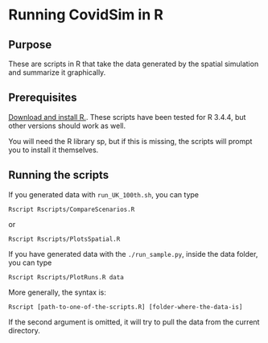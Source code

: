 # Running CovidSim in R

## Purpose

These are scripts in R that take the data generated by the spatial simulation
and summarize it graphically.

## Prerequisites

[Download and install R.](https://cran.r-project.org/). These scripts have been
tested for R 3.4.4, but other versions should work as well.

You will need the R library sp, but if this is missing, the scripts will prompt
you to install it themselves.

## Running the scripts

If you generated data with `run_UK_100th.sh`, you can type

```shell
Rscript Rscripts/CompareScenarios.R
```

or

```shell
Rscript Rscripts/PlotsSpatial.R
```

If you have generated data with the `./run_sample.py`, inside the data folder, you can type

```shell
Rscript Rscripts/PlotRuns.R data
```

More generally, the syntax is:

```shell
Rscript [path-to-one-of-the-scripts.R] [folder-where-the-data-is]
```

If the second argument is omitted, it will try to pull the data from the
current directory.
